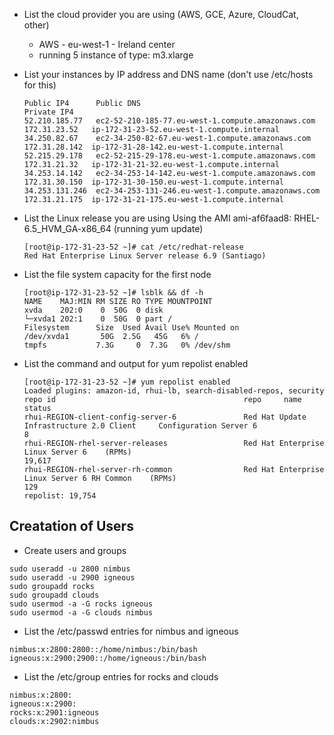 * List the cloud provider you are using (AWS, GCE, Azure, CloudCat, other)
  * AWS - eu-west-1 - Ireland center
  * running 5 instance of type: m3.xlarge

* List your instances by IP address and DNS name (don't use /etc/hosts for this)
  ```
  Public IP4      Public DNS                                            Private IP4
  52.210.185.77   ec2-52-210-185-77.eu-west-1.compute.amazonaws.com     172.31.23.52   ip-172-31-23-52.eu-west-1.compute.internal
  34.250.82.67    ec2-34-250-82-67.eu-west-1.compute.amazonaws.com      172.31.28.142  ip-172-31-28-142.eu-west-1.compute.internal
  52.215.29.178   ec2-52-215-29-178.eu-west-1.compute.amazonaws.com     172.31.21.32   ip-172-31-21-32.eu-west-1.compute.internal
  34.253.14.142   ec2-34-253-14-142.eu-west-1.compute.amazonaws.com     172.31.30.150  ip-172-31-30-150.eu-west-1.compute.internal
  34.253.131.246  ec2-34-253-131-246.eu-west-1.compute.amazonaws.com    172.31.21.175  ip-172-31-21-175.eu-west-1.compute.internal
  ```

* List the Linux release you are using
  Using the AMI ami-af6faad8: RHEL-6.5_HVM_GA-x86_64 (running yum update)
  ```
  [root@ip-172-31-23-52 ~]# cat /etc/redhat-release
  Red Hat Enterprise Linux Server release 6.9 (Santiago)
  ```

* List the file system capacity for the first node
  ```
  [root@ip-172-31-23-52 ~]# lsblk && df -h
  NAME    MAJ:MIN RM SIZE RO TYPE MOUNTPOINT
  xvda    202:0    0  50G  0 disk
  └─xvda1 202:1    0  50G  0 part /
  Filesystem      Size  Used Avail Use% Mounted on
  /dev/xvda1       50G  2.5G   45G   6% /
  tmpfs           7.3G     0  7.3G   0% /dev/shm
  ```

* List the command and output for yum repolist enabled
  ```
  [root@ip-172-31-23-52 ~]# yum repolist enabled
  Loaded plugins: amazon-id, rhui-lb, search-disabled-repos, security
  repo id                                          repo     name                                                                      status
  rhui-REGION-client-config-server-6               Red Hat Update Infrastructure 2.0 Client     Configuration Server 6                     8
  rhui-REGION-rhel-server-releases                 Red Hat Enterprise Linux Server 6    (RPMs)                                       19,617
  rhui-REGION-rhel-server-rh-common                Red Hat Enterprise Linux Server 6 RH Common    (RPMs)                                129
  repolist: 19,754
  ```

## Creatation of Users
* Create users and groups
```
sudo useradd -u 2800 nimbus
sudo useradd -u 2900 igneous
sudo groupadd rocks
sudo groupadd clouds
sudo usermod -a -G rocks igneous
sudo usermod -a -G clouds nimbus
```
* List the /etc/passwd entries for nimbus and igneous
```
nimbus:x:2800:2800::/home/nimbus:/bin/bash
igneous:x:2900:2900::/home/igneous:/bin/bash
```
* List the /etc/group entries for rocks and clouds
```
nimbus:x:2800:
igneous:x:2900:
rocks:x:2901:igneous
clouds:x:2902:nimbus
```
